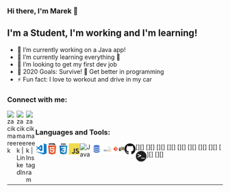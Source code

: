 ### Hi there, I'm Marek 👋

## I'm a Student, I'm working and I'm learning!

- 🔭 I’m currently working on a Java app!
- 🌱 I’m currently learning everything 🤣
- 👯 I’m looking to get my first dev job
- 🥅 2020 Goals: Survive! 🤣 Get better in programming 
- ⚡ Fun fact: I love to workout and drive in my car


### Connect with me:

[<img align="left" alt="zacikmareek" width="22px" src="https://image.flaticon.com/icons/svg/124/124010.svg" />][Facebook]
[<img align="left" alt="zacikmareek | LinkedIn" width="22px" src="www.linkedin.com/in/zacikmareek" />][linkedin]
[<img align="left" alt="zacikmareek | Instagram" width="22px" src="https://www.instagram.com/zarek_macik/" />][instagram]

<br />

### Languages and Tools:

[<img align="left" alt="Visual Studio Code" width="26px" src="https://raw.githubusercontent.com/github/explore/80688e429a7d4ef2fca1e82350fe8e3517d3494d/topics/visual-studio-code/visual-studio-code.png" />][]
[<img align="left" alt="HTML5" width="26px" src="https://raw.githubusercontent.com/github/explore/80688e429a7d4ef2fca1e82350fe8e3517d3494d/topics/html/html.png" />][]
[<img align="left" alt="CSS3" width="26px" src="https://raw.githubusercontent.com/github/explore/80688e429a7d4ef2fca1e82350fe8e3517d3494d/topics/css/css.png" />][]
[<img align="left" alt="JavaScript" width="26px" src="https://raw.githubusercontent.com/github/explore/80688e429a7d4ef2fca1e82350fe8e3517d3494d/topics/javascript/javascript.png" />][]
[<img align="left" alt="Java" width="26px" src="https://png2.cleanpng.com/sh/56eec1fba0aa6545bdda7e849b9b2fbd/L0KzQYm3WMA2N6h9iJH0aYP2gLBuTfxwb5CygtNBYT31hbB7if1mNZZzjtt7b37wdbB7TgBzd5h3ed92aX7qPb3ojvd2aZhqRdxqdnGwhcXwjL1kd59ojeR7ZX73fbFrifZqa5J5gdH3ZYjmdcH7if9vNfSbhdd7LUXlRoi9VvFjPZVneaQALke0QIG4V8AzOWY4S6c5M0G3R4SBU8kveJ9s/kisspng-logo-java-runtime-environment-programming-language-java-util-concurrentmodificationexception-%C3%96mer-5b6766ab5dba25.7100170215335031473839.png" />][]
[<img align="left" alt="SQL" width="26px" src="https://raw.githubusercontent.com/github/explore/80688e429a7d4ef2fca1e82350fe8e3517d3494d/topics/sql/sql.png" />][]
[<img align="left" alt="MySQL" width="26px" src="https://raw.githubusercontent.com/github/explore/80688e429a7d4ef2fca1e82350fe8e3517d3494d/topics/mysql/mysql.png" />][]
[<img align="left" alt="Git" width="26px" src="https://raw.githubusercontent.com/github/explore/80688e429a7d4ef2fca1e82350fe8e3517d3494d/topics/git/git.png" />][]
[<img align="left" alt="GitHub" width="26px" src="https://raw.githubusercontent.com/github/explore/78df643247d429f6cc873026c0622819ad797942/topics/github/github.png" />][]
[<img align="left" alt="Terminal" width="26px" src="https://raw.githubusercontent.com/github/explore/80688e429a7d4ef2fca1e82350fe8e3517d3494d/topics/terminal/terminal.png" />][]

<br />
<br />

---

[Facebook]: https://www.facebook.com/marekzacik
[instagram]: https://www.instagram.com/zarek_macik/
[linkedin]: www.linkedin.com/in/zacikmareek
